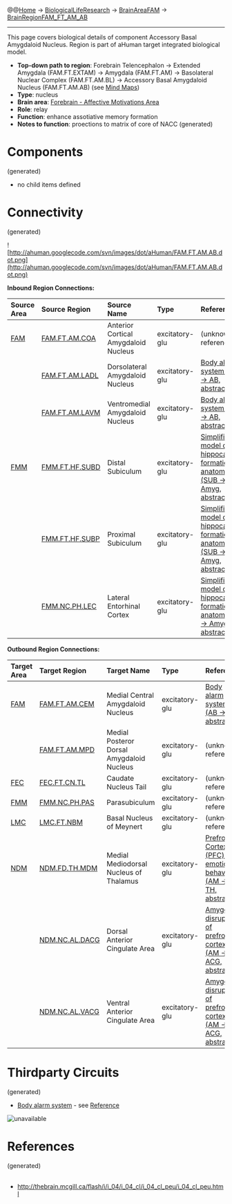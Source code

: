 @@[Home](Home.md) -> [BiologicalLifeResearch](BiologicalLifeResearch.md) -> [BrainAreaFAM](BrainAreaFAM.md) -> [BrainRegionFAM\_FT\_AM\_AB](BrainRegionFAM_FT_AM_AB.md)

---


This page covers biological details of component Accessory Basal Amygdaloid Nucleus.
Region is part of aHuman target integrated biological model.

  * **Top-down path to region**: Forebrain Telencephalon -> Extended Amygdala (FAM.FT.EXTAM) -> Amygdala (FAM.FT.AM) -> Basolateral Nuclear Complex (FAM.FT.AM.BL) -> Accessory Basal Amygdaloid Nucleus (FAM.FT.AM.AB) (see [Mind Maps](OverallMindMaps.md))
  * **Type**: nucleus
  * **Brain area**: [Forebrain - Affective Motivations Area](BrainAreaFAM.md)
  * **Role**: relay
  * **Function**: enhance assotiative memory formation
  * **Notes to function**: proections to matrix of core of NACC
(generated)
# Components #
(generated)


  * no child items defined

# Connectivity #
(generated)


![http://ahuman.googlecode.com/svn/images/dot/aHuman/FAM.FT.AM.AB.dot.png](http://ahuman.googlecode.com/svn/images/dot/aHuman/FAM.FT.AM.AB.dot.png)

**Inbound Region Connections:**

| **Source Area** | **Source Region** | **Source Name** | **Type** | **Reference** |
|:----------------|:------------------|:----------------|:---------|:--------------|
| [FAM](BrainAreaFAM.md) | [FAM.FT.AM.COA](BrainRegionFAM_FT_AM_COA.md) | Anterior Cortical Amygdaloid Nucleus | excitatory-glu | (unknown reference) |
|                 | [FAM.FT.AM.LADL](BrainRegionFAM_FT_AM_LADL.md) | Dorsolateral Amygdaloid Nucleus | excitatory-glu | [Body alarm system (LA -> AB, abstract)](http://thebrain.mcgill.ca/flash/i/i_04/i_04_cl/i_04_cl_peu/i_04_cl_peu.html) |
|                 | [FAM.FT.AM.LAVM](BrainRegionFAM_FT_AM_LAVM.md) | Ventromedial Amygdaloid Nucleus | excitatory-glu | [Body alarm system (LA -> AB, abstract)](http://thebrain.mcgill.ca/flash/i/i_04/i_04_cl/i_04_cl_peu/i_04_cl_peu.html) |
| [FMM](BrainAreaFMM.md) | [FMM.FT.HF.SUBD](BrainRegionFMM_FT_HF_SUBD.md) | Distal Subiculum | excitatory-glu | [Simplified model of hippocampal formation anatomy (SUB -> Amyg, abstract)](http://www.sciencedirect.com/science/article/pii/S030100820900183X) |
|                 | [FMM.FT.HF.SUBP](BrainRegionFMM_FT_HF_SUBP.md) | Proximal Subiculum | excitatory-glu | [Simplified model of hippocampal formation anatomy (SUB -> Amyg, abstract)](http://www.sciencedirect.com/science/article/pii/S030100820900183X) |
|                 | [FMM.NC.PH.LEC](BrainRegionFMM_NC_PH_LEC.md) | Lateral Entorhinal Cortex | excitatory-glu | [Simplified model of hippocampal formation anatomy (EC -> Amyg, abstract)](http://www.sciencedirect.com/science/article/pii/S030100820900183X) |

**Outbound Region Connections:**

| **Target Area** | **Target Region** | **Target Name** | **Type** | **Reference** |
|:----------------|:------------------|:----------------|:---------|:--------------|
| [FAM](BrainAreaFAM.md) | [FAM.FT.AM.CEM](BrainRegionFAM_FT_AM_CEM.md) | Medial Central Amygdaloid Nucleus | excitatory-glu | [Body alarm system (AB -> CE, abstract)](http://thebrain.mcgill.ca/flash/i/i_04/i_04_cl/i_04_cl_peu/i_04_cl_peu.html) |
|                 | [FAM.FT.AM.MPD](BrainRegionFAM_FT_AM_MPD.md) | Medial Posteror Dorsal Amygdaloid Nucleus | excitatory-glu | (unknown reference) |
| [FEC](BrainAreaFEC.md) | [FEC.FT.CN.TL](BrainRegionFEC_FT_CN_TL.md) | Caudate Nucleus Tail | excitatory-glu | (unknown reference) |
| [FMM](BrainAreaFMM.md) | [FMM.NC.PH.PAS](BrainRegionFMM_NC_PH_PAS.md) | Parasubiculum   | excitatory-glu | (unknown reference) |
| [LMC](BrainAreaLMC.md) | [LMC.FT.NBM](BrainRegionLMC_FT_NBM.md) | Basal Nucleus of Meynert | excitatory-glu | (unknown reference) |
| [NDM](BrainAreaNDM.md) | [NDM.FD.TH.MDM](BrainRegionNDM_FD_TH_MDM.md) | Medial Mediodorsal Nucleus of Thalamus | excitatory-glu | [Prefrontal Cortex (PFC) in emotional behavior (AM -> TH, abstract)](https://www.google.ru/search?hl=rutbo=ptbm=bksq=isbn:0080887988) |
|                 | [NDM.NC.AL.DACG](BrainRegionNDM_NC_AL_DACG.md) | Dorsal Anterior Cingulate Area | excitatory-glu | [Amygdalar disruption of prefrontal cortex (AM -> ACG, abstract)](http://neuropolitics.org/defaultmay10.asp) |
|                 | [NDM.NC.AL.VACG](BrainRegionNDM_NC_AL_VACG.md) | Ventral Anterior Cingulate Area | excitatory-glu | [Amygdalar disruption of prefrontal cortex (AM -> ACG, abstract)](http://neuropolitics.org/defaultmay10.asp) |

# Thirdparty Circuits #
(generated)

  * [Body alarm system](http://thebrain.mcgill.ca/flash/i/i_04/i_04_cl/i_04_cl_peu/i_04_cl_peu_1a.jpg) - see [Reference](http://thebrain.mcgill.ca/flash/i/i_04/i_04_cl/i_04_cl_peu/i_04_cl_peu.html)

<img src='http://thebrain.mcgill.ca/flash/i/i_04/i_04_cl/i_04_cl_peu/i_04_cl_peu_1a.jpg' alt='unavailable'>


<h1>References</h1>
(generated)<br>
<br>
<ul><li><a href='http://thebrain.mcgill.ca/flash/i/i_04/i_04_cl/i_04_cl_peu/i_04_cl_peu.html'>http://thebrain.mcgill.ca/flash/i/i_04/i_04_cl/i_04_cl_peu/i_04_cl_peu.html</a></li></ul>
